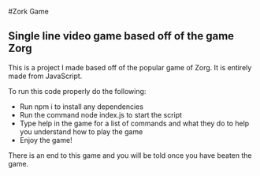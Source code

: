 #Zork Game

## Single line video game based off of the game Zorg

This is a project I made based off of the popular game of Zorg. It is entirely made from JavaScript.

To run this code properly do the following:
* Run npm i to install any dependencies
* Run the command node index.js to start the script
* Type help in the game for a list of commands and what they do to help you understand how to play the game
* Enjoy the game!

There is an end to this game and you will be told once you have beaten the game.

